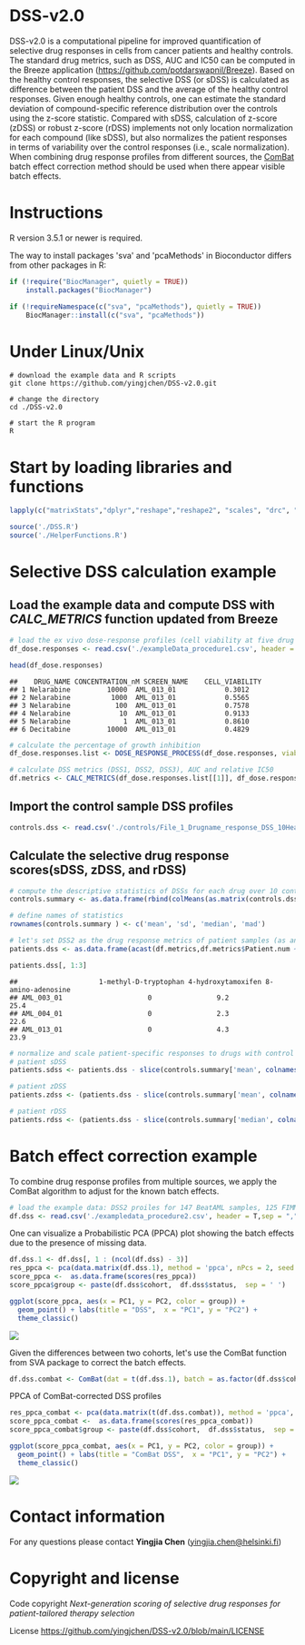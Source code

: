 # DSS-v2.0
DSS-v2.0 is a computational pipeline for improved quantification of selective drug responses in cells from cancer patients and healthy controls. The standard drug metrics, such as DSS, AUC and IC50 can be computed in the Breeze application (<https://github.com/potdarswapnil/Breeze>). Based on the healthy control responses, the selective DSS (or sDSS) is calculated as difference between the patient DSS and the average of the healthy control responses. Given enough healthy controls, one can estimate the standard deviation of compound-specific reference distribution over the controls using the z-score statistic. Compared with sDSS, calculation of z-score (zDSS) or robust z-score (rDSS) implements not only location normalization for each compound (like sDSS), but also normalizes the patient responses in terms of variability over the control responses (i.e., scale normalization). When combining drug response profiles from different sources, the [ComBat](<https://academic.oup.com/biostatistics/article/8/1/118/252073?login=false>) batch effect correction method should be used when there appear visible batch effects.


# Instructions
R version 3.5.1 or newer is required.

The way to install packages 'sva' and 'pcaMethods' in Bioconductor differs from other packages in R:
```r
if (!require("BiocManager", quietly = TRUE))
    install.packages("BiocManager")

if (!requireNamespace(c("sva", "pcaMethods"), quietly = TRUE))
    BiocManager::install(c("sva", "pcaMethods"))
```

# Under Linux/Unix
```
# download the example data and R scripts
git clone https://github.com/yingjchen/DSS-v2.0.git

# change the directory
cd ./DSS-v2.0

# start the R program
R
```

# Start by loading libraries and functions
```r
lapply(c("matrixStats","dplyr","reshape","reshape2", "scales", "drc", "caTools","ggplot2", "data.table", "stringr","MESS", "BiocManager","svMisc", "egg", "pheatmap", "sva", "pcaMethods"), library, character.only = T)

source('./DSS.R')
source('./HelperFunctions.R')
```

# Selective DSS calculation example
## Load the example data and compute DSS with *CALC_METRICS* function updated from Breeze

```r
# load the ex vivo dose-response profiles (cell viability at five drug concentrations)
df_dose.responses <- read.csv('./exampleData_procedure1.csv', header = T,sep = ",",check.names = F)

head(df_dose.responses)
```

    ##    DRUG_NAME CONCENTRATION_nM SCREEN_NAME    CELL_VIABILITY
    ## 1 Nelarabine         10000  AML_013_01            0.3012
    ## 2 Nelarabine          1000  AML_013_01            0.5565
    ## 3 Nelarabine           100  AML_013_01            0.7578
    ## 4 Nelarabine            10  AML_013_01            0.9133
    ## 5 Nelarabine             1  AML_013_01            0.8610
    ## 6 Decitabine         10000  AML_013_01            0.4829


```r
# calculate the percentage of growth inhibition 
df_dose.responses.list <- DOSE_RESPONSE_PROCESS(df_dose.responses, viability = T)

# calculate DSS metrics (DSS1, DSS2, DSS3), AUC and relative IC50
df.metrics <- CALC_METRICS(df_dose.responses.list[[1]], df_dose.responses.list[[2]])
```

## Import the control sample DSS profiles
```r
controls.dss <- read.csv('./controls/File_1_Drugname_response_DSS_10Healthy.txt', header = T, sep = '\t', row.names = 1,stringsAsFactors = F, check.names = F)
```
## Calculate the selective drug response scores(sDSS, zDSS, and rDSS)
```r
# compute the descriptive statistics of DSSs for each drug over 10 controls
controls.summary <- as.data.frame(rbind(colMeans(as.matrix(controls.dss)),colSds(as.matrix(controls.dss)),colMedians(as.matrix(controls.dss)), colMads(as.matrix(controls.dss))))

# define names of statistics
rownames(controls.summary ) <- c('mean', 'sd', 'median', 'mad')

# let's set DSS2 as the drug response metrics of patient samples (as an example)
patients.dss <- as.data.frame(acast(df.metrics,df.metrics$Patient.num ~ df.metrics$drug , value.var  = 'DSS2'))

patients.dss[, 1:3]
```
    ##                    1-methyl-D-tryptophan 4-hydroxytamoxifen 8-amino-adenosine
    ## AML_003_01                     0                9.2              25.4
    ## AML_004_01                     0                2.3              22.6
    ## AML_013_01                     0                4.3              23.9
```r
# normalize and scale patient-specific responses to drugs with control DSS profiles
# patient sDSS
patients.sdss <- patients.dss - slice(controls.summary['mean', colnames(patients.dss)],rep(1:n(), each = nrow(patients.dss)))

# patient zDSS
patients.zdss <- (patients.dss - slice(controls.summary['mean', colnames(patients.dss)],rep(1:n(), each = nrow(patients.dss))))/(slice(controls.summary['sd', colnames(patients.dss)],rep(1:n(), each = nrow(patients.dss))) + 1)

# patient rDSS
patients.rdss <- (patients.dss - slice(controls.summary['median', colnames(patients.dss)],rep(1:n(), each = nrow(patients.dss))))/(slice(controls.summary['mad', colnames(patients.dss)],rep(1:n(), each = nrow(patients.dss))) + 1)
```

# Batch effect correction example
To combine drug response profiles from multiple sources, we apply the ComBat algorithm to adjust for the known batch effects. 

```r
# load the example data: DSS2 proiles for 147 BeatAML samples, 125 FIMM-AML samples and 10 healthy controls. 
df.dss <- read.csv('./exampledata_procedure2.csv', header = T,sep = ",",  row.names = 1, check.names = F)
```
One can visualize a Probabilistic PCA (PPCA) plot showing 
the batch effects due to the presence of missing data.
```r
df.dss.1 <- df.dss[, 1 : (ncol(df.dss) - 3)]
res_ppca <- pca(data.matrix(df.dss.1), method = 'ppca', nPcs = 2, seed = 1)
score_ppca <-  as.data.frame(scores(res_ppca))
score_ppca$group <- paste(df.dss$cohort,  df.dss$status,  sep = ' ')

ggplot(score_ppca, aes(x = PC1, y = PC2, color = group)) +
  geom_point() + labs(title = "DSS",  x = "PC1", y = "PC2") +
  theme_classic()
```

![](./images/example_DSS_ppca.png)


Given the differences between two cohorts, let's use the ComBat function from SVA package to correct the batch effects.
```r
df.dss.combat <- ComBat(dat = t(df.dss.1), batch = as.factor(df.dss$cohort), mod = NULL, par.prior = F, prior.plots = F)
````

PPCA of ComBat-corrected DSS profiles
```r
res_ppca_combat <- pca(data.matrix(t(df.dss.combat)), method = 'ppca', nPcs = 2, seed = 1)
score_ppca_combat <-  as.data.frame(scores(res_ppca_combat))
score_ppca_combat$group <- paste(df.dss$cohort,  df.dss$status,  sep = ' ')

ggplot(score_ppca_combat, aes(x = PC1, y = PC2, color = group)) +
  geom_point() + labs(title = "ComBat DSS",  x = "PC1", y = "PC2") +
  theme_classic()
```
![](./images/example_ComBatDSS_ppca.png)

# Contact information
For any questions please contact **Yingjia Chen** (yingjia.chen@helsinki.fi)

# Copyright and license
Code copyright *Next-generation scoring of selective drug responses for patient-tailored therapy selection*

License <https://github.com/yingjchen/DSS-v2.0/blob/main/LICENSE>
